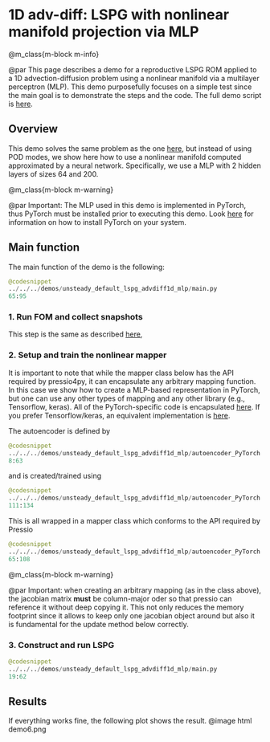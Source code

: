 
# 1D adv-diff: LSPG with nonlinear manifold projection via MLP


@m_class{m-block m-info}

@par
This page describes a demo for a reproductive LSPG ROM applied to a
1D advection-diffusion problem using a nonlinear manifold via a multilayer perceptron (MLP).
This demo purposefully focuses on a simple test since the main goal is
to demonstrate the steps and the code.
The full demo script is [here](https://github.com/Pressio/pressio4py/blob/master/demos/unsteady_default_lspg_advdiff1d_mlp/main.py).

## Overview
This demo solves the same problem as the one
[here](https://pressio.github.io/pressio4py/html/md_pages_demos_demo1.html),
but instead of using POD modes, we show here how to use
a nonlinear manifold computed approximated by a neural network.
Specifically, we use a MLP with 2 hidden layers of sizes 64 and 200.

@m_class{m-block m-warning}

@par Important:
The MLP used in this demo is implemented in PyTorch, thus PyTorch must be installed prior to executing this demo.
Look [here](https://pytorch.org/get-started/locally/) for information on how to install PyTorch on your system.

## Main function
The main function of the demo is the following:
```py
@codesnippet
../../../demos/unsteady_default_lspg_advdiff1d_mlp/main.py
65:95
```

### 1. Run FOM and collect snapshots
This step is the same as described [here](https://pressio.github.io/pressio4py/html/md_pages_demos_demo1.html),


### 2. Setup and train the nonlinear mapper
It is important to note that while the mapper class below has
the API required by pressio4py, it can encapsulate any arbitrary mapping function.
In this case we show how to create a MLP-based representation in PyTorch, but one
can use any other types of mapping and any other library (e.g., Tensorflow, keras).
All of the PyTorch-specific code is encapsulated [here](https://github.com/Pressio/pressio4py/blob/master/demos/unsteady_default_lspg_advdiff1d_mlp/autoencoder_PyTorch.py).
If you prefer Tensorflow/keras, an equivalent implementation is [here](https://github.com/Pressio/pressio4py/blob/master/demos/unsteady_default_lspg_advdiff1d_mlp/autoencoder_keras.py).

The autoencoder is defined by
```py
@codesnippet
../../../demos/unsteady_default_lspg_advdiff1d_mlp/autoencoder_PyTorch.py
8:63
```

and is created/trained using
```py
@codesnippet
../../../demos/unsteady_default_lspg_advdiff1d_mlp/autoencoder_PyTorch.py
111:134
```

This is all wrapped in a mapper class which conforms to the API required by Pressio
```py
@codesnippet
../../../demos/unsteady_default_lspg_advdiff1d_mlp/autoencoder_PyTorch.py
65:108
```

@m_class{m-block m-warning}

@par Important:
when creating an arbitrary mapping (as in the class above),
the jacobian matrix **must** be column-major oder so that pressio
can reference it without deep copying it. This not only reduces the
memory footprint since it allows to keep only one jacobian object
around but also it is fundamental for the update method below correctly.


### 3. Construct and run LSPG
```py
@codesnippet
../../../demos/unsteady_default_lspg_advdiff1d_mlp/main.py
19:62
```

## Results
If everything works fine, the following plot shows the result.
@image html demo6.png
